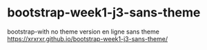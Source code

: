 # bootstrap-week1-j3-sans-theme
bootstrap-with  no theme
version en ligne sans theme 
https://xrxrxr.github.io/bootstrap-week1-j3-sans-theme/
